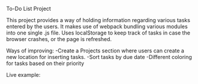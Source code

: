 To-Do List Project

This project provides a way of holding information regarding various tasks entered by the users. 
It makes use of webpack bundling various modules into one single .js file.
Uses localStorage to keep track of tasks in case the browser crashes, or the page is refreshed.

Ways of improving:
-Create a Projects section where users can create a new location for inserting tasks.
-Sort tasks by due date
-Different coloring for tasks based on their priority

Live example:
